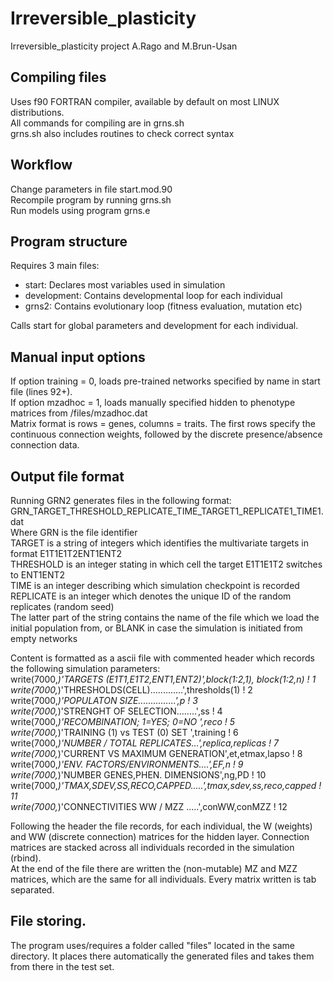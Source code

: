 ﻿# Irreversible_plasticity
Irreversible_plasticity project A.Rago and M.Brun-Usan

## Compiling files
Uses f90 FORTRAN compiler, available by default on most LINUX distributions.  
All commands for compiling are in grns.sh  
grns.sh also includes routines to check correct syntax  

## Workflow
Change parameters in file start.mod.90  
Recompile program by running grns.sh  
Run models using program grns.e  

## Program structure
Requires 3 main files:  

* start: Declares most variables used in simulation
* development: Contains developmental loop for each individual
* grns2: Contains evolutionary loop (fitness evaluation, mutation etc)

Calls start for global parameters and development for each individual.

## Manual input options

If option training = 0, loads pre-trained networks specified by name in start file (lines 92+).  
If option mzadhoc = 1, loads manually specified hidden to phenotype matrices from /files/mzadhoc.dat  
Matrix format is rows = genes, columns = traits. The first rows specify the continuous connection weights, followed by the discrete presence/absence connection data.  

## Output file format
Running GRN2 generates files in the following format:  
GRN_TARGET_THRESHOLD_REPLICATE_TIME_TARGET1_REPLICATE1_TIME1.dat  
Where GRN is the file identifier  
TARGET is a string of integers which identifies the multivariate targets in format E1T1E1T2ENT1ENT2  
THRESHOLD is an integer stating in which cell the target E1T1E1T2 switches to ENT1ENT2  
TIME is an integer describing which simulation checkpoint is recorded  
REPLICATE is an integer which denotes the unique ID of the random replicates (random seed)  
The latter part of the string contains the name of the file which we load the initial population from, or BLANK in case the simulation is initiated from empty networks  

Content is formatted as a ascii file with commented header which records the following simulation parameters:  
     write(7000,*)'TARGETS (E1T1,E1T2,ENT1,ENT2)',block(1:2,1), block(1:2,n)  ! 1  
     write(7000,*)'THRESHOLDS(CELL).............',thresholds(1)               ! 2  
     write(7000,*)'POPULATON SIZE...............',p                           ! 3  
     write(7000,*)'STRENGHT OF SELECTION........',ss                          ! 4  
     write(7000,*)'RECOMBINATION; 1=YES; 0=NO   ',reco                        ! 5  
     write(7000,*)'TRAINING (1) vs TEST (0) SET ',training                    ! 6  
     write(7000,*)'NUMBER /  TOTAL REPLICATES...',replica,replicas            ! 7  
     write(7000,*)'CURRENT VS MAXIMUM GENERATION',et,etmax,lapso              ! 8  
     write(7000,*)'ENV. FACTORS/ENVIRONMENTS....',EF,n                        ! 9  
     write(7000,*)'NUMBER GENES,PHEN. DIMENSIONS',ng,PD                       ! 10  
     write(7000,*)'TMAX,SDEV,SS,RECO,CAPPED.....',tmax,sdev,ss,reco,capped    ! 11   
     write(7000,*)'CONNECTIVITIES WW / MZZ .....',conWW,conMZZ                ! 12   

Following the header the file records, for each individual, the W (weights) and WW (discrete connection) matrices for the hidden layer. Connection matrices are stacked across all individuals recorded in the simulation (rbind).  
At the end of the file there are written the (non-mutable) MZ and MZZ matrices, which are the same for all individuals.
Every matrix written is tab separated.

## File storing.

The program uses/requires a folder called "files" located in the same directory. It places there automatically the generated files and takes them from there in the test set.
